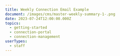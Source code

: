 ```yaml
---
title: Weekly Connection Email Example
document: /images/cms/master-weekly-summary-1-.png
date: 2023-07-24T12:00:00.000Z
topics:
  - getting-started
  - connection-portal
  - connection-management
userTypes:
  - staff
---
```

